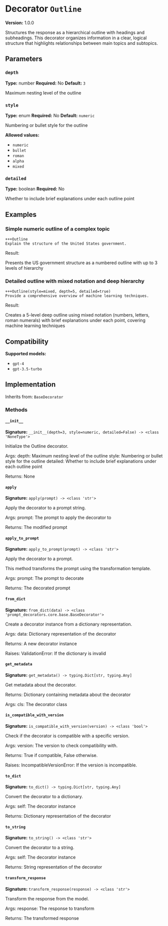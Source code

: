 # Decorator `Outline`

**Version:** 1.0.0

Structures the response as a hierarchical outline with headings and subheadings. This decorator organizes information in a clear, logical structure that highlights relationships between main topics and subtopics.

## Parameters

### `depth`

**Type:** number
**Required:** No
**Default:** `3`

Maximum nesting level of the outline

### `style`

**Type:** enum
**Required:** No
**Default:** `numeric`

Numbering or bullet style for the outline

**Allowed values:**

- `numeric`
- `bullet`
- `roman`
- `alpha`
- `mixed`

### `detailed`

**Type:** boolean
**Required:** No

Whether to include brief explanations under each outline point

## Examples

### Simple numeric outline of a complex topic

```
+++Outline
Explain the structure of the United States government.
```

Result:

Presents the US government structure as a numbered outline with up to 3 levels of hierarchy

### Detailed outline with mixed notation and deep hierarchy

```
+++Outline(style=mixed, depth=5, detailed=true)
Provide a comprehensive overview of machine learning techniques.
```

Result:

Creates a 5-level deep outline using mixed notation (numbers, letters, roman numerals) with brief explanations under each point, covering machine learning techniques

## Compatibility

**Supported models:**

- `gpt-4`
- `gpt-3.5-turbo`

## Implementation

Inherits from: `BaseDecorator`

### Methods

#### `__init__`

**Signature:** `__init__(depth=3, style=numeric, detailed=False) -> <class 'NoneType'>`

Initialize the Outline decorator.

Args:
    depth: Maximum nesting level of the outline
    style: Numbering or bullet style for the outline
    detailed: Whether to include brief explanations under each outline point


Returns:
    None

#### `apply`

**Signature:** `apply(prompt) -> <class 'str'>`

Apply the decorator to a prompt string.

Args:
    prompt: The prompt to apply the decorator to


Returns:
    The modified prompt

#### `apply_to_prompt`

**Signature:** `apply_to_prompt(prompt) -> <class 'str'>`

Apply the decorator to a prompt.

This method transforms the prompt using the transformation template.

Args:
    prompt: The prompt to decorate

Returns:
    The decorated prompt

#### `from_dict`

**Signature:** `from_dict(data) -> <class 'prompt_decorators.core.base.BaseDecorator'>`

Create a decorator instance from a dictionary representation.

Args:
    data: Dictionary representation of the decorator

Returns:
    A new decorator instance

Raises:
    ValidationError: If the dictionary is invalid

#### `get_metadata`

**Signature:** `get_metadata() -> typing.Dict[str, typing.Any]`

Get metadata about the decorator.

Returns:
    Dictionary containing metadata about the decorator


Args:
    cls: The decorator class

#### `is_compatible_with_version`

**Signature:** `is_compatible_with_version(version) -> <class 'bool'>`

Check if the decorator is compatible with a specific version.

Args:
    version: The version to check compatibility with.


Returns:
    True if compatible, False otherwise.


Raises:
    IncompatibleVersionError: If the version is incompatible.

#### `to_dict`

**Signature:** `to_dict() -> typing.Dict[str, typing.Any]`

Convert the decorator to a dictionary.

Args:
    self: The decorator instance

Returns:
    Dictionary representation of the decorator

#### `to_string`

**Signature:** `to_string() -> <class 'str'>`

Convert the decorator to a string.

Args:
    self: The decorator instance

Returns:
    String representation of the decorator

#### `transform_response`

**Signature:** `transform_response(response) -> <class 'str'>`

Transform the response from the model.

Args:
    response: The response to transform

Returns:
    The transformed response
